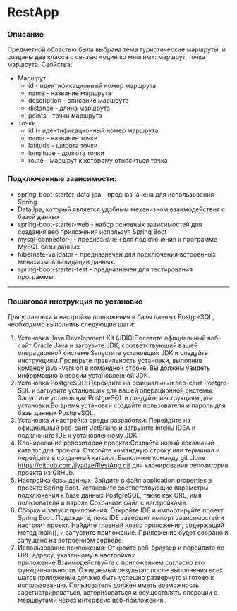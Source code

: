 # RestApp

### Описание

Предметной областью была выбрана тема туристические маршруты, и созданы два класса с связью «один ко многим»: маршрут, точка маршрута.
Свойства:

- Маршрут
  - id - идентификационный номер маршрута
  - name - название маршрута
  - description - описание маршрута
  - distance - длина маршрута
  - points - точки маршрута
- Точки
  - id (- идентификационный номер маршрута
  - name - название точки
  - latitude - широта точки
  - longitude - долгота точки
  - route - маршрут к которому относиться точка

### Подключенные зависимости:

- spring-boot-starter-data-jpa - предназначена для использования Spring
- DataJpa, который является удобным механизном взаимодействия с базой данных
- spring-boot-starter-web - набор основных зависимостей для создания веб
  приложения используя Spring Boot
- mysql-connector-j - предназначен для подключения к программе MySQL базы
  данных
- hibernate-validator - предназначен для подключения встроенных менахизмов
  валидации данных.
- spring-boot-starter-test - предназначен для тестирования программы.

---

### Пошаговая инструкция по установке

Для установки и настройки приложения и базы данных PostgreSQL, необходимо выполнить следующие шаги:

1. Установка Java Development Kit (JDK):Посетите официальный веб-сайт Oracle Java и загрузите JDK, соответствующий вашей операционной системе.Запустите установщик JDK и следуйте инструкциям.Проверьте правильность установки, выполнив команду java -version в командной строке. Вы должны увидеть информацию о версии установленной JDK.
2. Установка PostgreSQL: Перейдите на официальный веб-сайт Postgre- SQL и загрузите установщик для вашей операционной системы. Запустите установщик PostgreSQL и следуйте инструкциям для установки.Во время установки создайте
   пользователя и пароль для базы данных PostgreSQL.
3. Установка и настройка среды разработки: Перейдите на официальный веб-сайт JetBrains и загрузите IntelliJ IDEA и подключите IDE к установленному JDK.
4. Клонирование репозитория проекта:Создайте новый локальный каталог для проекта. Откройте командную строку или терминал и перейдите в созданный каталог. Выполните команду git clone https://github.com/ilyadze/RestApp.git
   для клонирования репозитория проекта из GitHub.
5. Настройка базы данных: Зайдите в файл application.properties в проекте Spring Boot. Установите соответствующие параметры подключения к базе данных PostgreSQL, такие как URL, имя пользователя и пароль Сохраните файл с настройками.
6. Сборка и запуск приложения: Откройте IDE и импортируйте проект Spring Boot. Подождите, пока IDE завершит импорт зависимостей и настроит проект.
   Найдите главный класс приложения, содержащий метод main(), и запустите приложение. Приложение будет собрано и запущено на встроенном сервере.
7. Использование приложения: Откройте веб-браузер и перейдите по URL-адресу, указанному в настройках приложение.Взаимодействуйте с приложением согласно его функциональности.
   Ожидаемый результат: после выполнения всех шагов приложение должно быть успешно развернуто и готово к использованию. Пользователь должен иметь возможность зарегистрироваться, авторизоваться и осуществлять операции с маршрутами через интерфейс веб-приложения .
